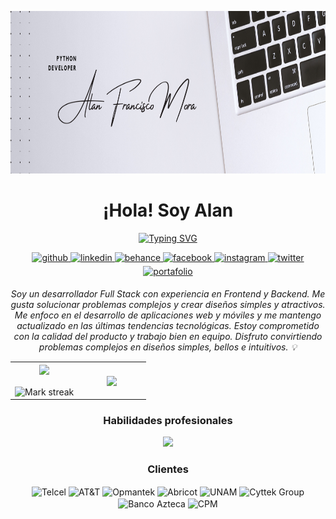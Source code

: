 <p align="center">
  <img src="https://raw.githubusercontent.com/alanmgg/Assets/main/Readme/%40alanmgg._.banner_python.png" height="260"/>
</p>

<h1 align="center">¡Hola! Soy Alan</h1>

<p align="center">
  <a href="https://git.io/typing-svg"><img src="https://readme-typing-svg.demolab.com?font=Fira+Code&duration=4000&pause=1000&color=000000&center=true&width=435&lines=Computer+Engineer;Web+Developer;Full+Stack+Developer" alt="Typing SVG" /></a>
</p>

<p align="center">
  <a href="https://github.com/alanmgg" target="_blank">
    <img src=https://img.shields.io/badge/github-%2300acee.svg?color=000000&style=for-the-badge&logo=github&logoColor=white alt=github style="margin-bottom: 5px;" />
  </a>
  <a href="https://www.linkedin.com/in/alanmgg/" target="_blank">
    <img src=https://img.shields.io/badge/linkedin-%2300acee.svg?color=405DE6&style=for-the-badge&logo=linkedin&logoColor=white alt=linkedin style="margin-bottom: 5px;" />
  </a>
  <a href="https://www.behance.net/alanmgg" target="_blank">
    <img src=https://img.shields.io/badge/behance-%2300acee.svg?color=0055FD&style=for-the-badge&logo=behance&logoColor=white alt=behance style="margin-bottom: 5px;" />
  </a>
  <a href="https://www.facebook.com/Alan.Bananas.0" target="_blank">
    <img src=https://img.shields.io/badge/facebook-%2300acee.svg?color=00549D&style=for-the-badge&logo=facebook&logoColor=white alt=facebook style="margin-bottom: 5px;" />
  </a>
  <a href="https://www.instagram.com/alanmg._/" target="_blank">
    <img src=https://img.shields.io/badge/instagram-%ff5851db.svg?color=C13584&style=for-the-badge&logo=instagram&logoColor=white alt=instagram style="margin-bottom: 5px;" />
  </a>
  <a href="https://twitter.com/alanmgggg" target="_blank">
    <img src=https://img.shields.io/badge/twitter-%2300acee.svg?color=1DA1F2&style=for-the-badge&logo=twitter&logoColor=white alt=twitter style="margin-bottom: 5px;" />
  </a>
  <a href="http://www.alanfmorag.tech/" target="_blank">
    <img src=https://img.shields.io/badge/portafolio-%2300acee.svg?color=00AC62&style=for-the-badge&logo=Microsoft-edge&logoColor=white alt=portafolio style="margin-bottom: 5px;" />
  </a>
</p>

<p align="center">
  <em>
Soy un desarrollador Full Stack con experiencia en Frontend y Backend. Me gusta solucionar problemas complejos y crear diseños simples y atractivos. Me enfoco en el desarrollo de aplicaciones web y móviles y me mantengo actualizado en las últimas tendencias tecnológicas. Estoy comprometido con la calidad del producto y trabajo bien en equipo. Disfruto convirtiendo problemas complejos en diseños simples, bellos e intuitivos. 💡
  </em>
</p>

<p align="center">
  <table align="center">
    <tr border="none">
      <td width="50%" align="center">
        <img align="center" src="https://github-readme-stats.vercel.app/api?username=alanmgg&theme=default&show_icons=true&count_private=true&locale=es" />
        <br></br>
        <img align="center" alt="Mark streak" src="https://github-readme-streak-stats.herokuapp.com/?user=alanmgg&theme=default&hide_border=false&locale=es" /> 
      </td>

   <td width="50%" align="center">
        <img align="center" src="https://github-readme-stats.anuraghazra1.vercel.app/api/top-langs/?username=alanmgg&theme=default&hide_border=false&no-bg=true&no-frame=true&langs_count=10&locale=es" />
      </td>
    </tr>
  </table>
</p>        

<h3 align="center">Habilidades profesionales</h3>
<p align="center">
  <a href="https://skillicons.dev">
    <img src="https://skillicons.dev/icons?i=git,aws,gcp,bootstrap,tailwind,css,discord,express,figma,firebase,github,html,java,js,kotlin,linux,md,materialui,mongodb,mysql,nextjs,nodejs,fastapi,postman,py,react,ts,vscode,sass,angular,ansible,bash,django,flask,grafana,heroku,php,postgres,rabbitmq,swift,vercel,vite,docker,tauri&perline=14" />
  </a>
</p>

<h3 align="center">Clientes</h3>
<p align="center" classname="justify-content: center;">
  <img align="center" title="Telcel" alt="Telcel" width="80px" src="https://upload.wikimedia.org/wikipedia/commons/8/8e/Telcel_logo.svg" />  
  <img align="center" title="AT&T" alt="AT&T" width="70px" src="https://upload.wikimedia.org/wikipedia/commons/3/31/AT%26T_logo_2016.svg" />  
  <img align="center" title="Opmantek" alt="Opmantek" width="90px" src="https://www.nspectrum.com/archive/image/article2/opmantek_600x200.png" />  
  <img align="center" title="Abricot" alt="Abricot" width="80px" src="http://abricot.com.mx/images/logo-abricot.png" />  
  <img align="center" title="UNAM" alt="UNAM" width="45px" src="https://i0.wp.com/www.atmosfera.unam.mx/wp-content/uploads/2019/06/unam-escudo-azul.png?fit=1484%2C1662&ssl=1" />  
  <img align="center" title="Cyttek Group" alt="Cyttek Group" width="75px" src="https://media.licdn.com/dms/image/C4E0BAQHOQpVX7TtAAA/company-logo_200_200/0/1635961319657?e=1698278400&v=beta&t=MRCmLTltcdzuDkpPPfccZPo5LmjcjBjXEuWKKt5Z6uU" />
  <img align="center" title="Banco Azteca" alt="Banco Azteca" width="80px" src="https://comunidadblogger.net/wp-content/uploads/2020/11/BANCO-AZTECA-LOGO-02.png" />
  <img align="center" title="CPM" alt="CPM" width="50px" src="http://1.bp.blogspot.com/-IJXrzjdErlM/TlwK6DI7GnI/AAAAAAAAATg/uVCuSDTrO4U/s1600/caja+popular+mexicana.jpg" />
</p>
